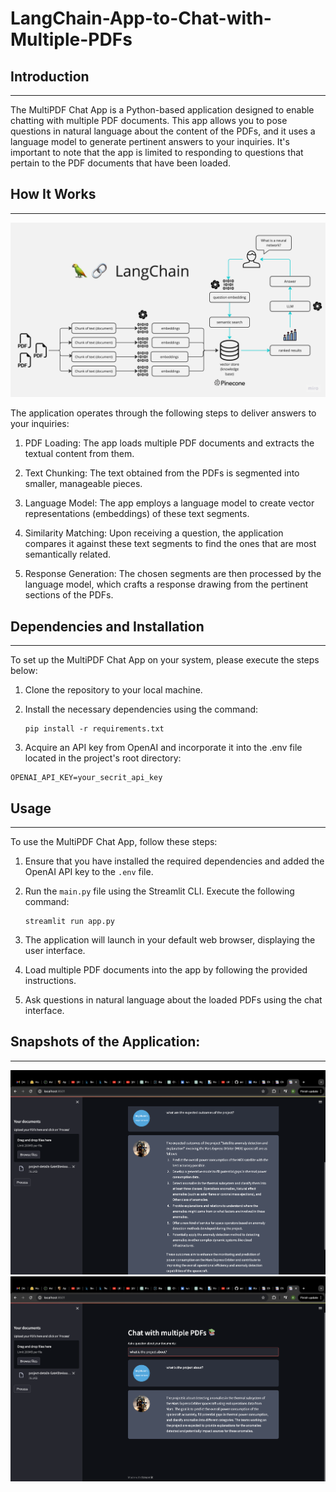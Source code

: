 # LangChain-App-to-Chat-with-Multiple-PDFs

## Introduction
------------
The MultiPDF Chat App is a Python-based application designed to enable chatting with multiple PDF documents. This app allows you to pose questions in natural language about the content of the PDFs, and it uses a language model to generate pertinent answers to your inquiries. It's important to note that the app is limited to responding to questions that pertain to the PDF documents that have been loaded.

## How It Works
------------

![MultiPDF Chat App Diagram](/PDF-LangChain.jpg)

The application operates through the following steps to deliver answers to your inquiries:

1. PDF Loading: The app loads multiple PDF documents and extracts the textual content from them.

2. Text Chunking: The text obtained from the PDFs is segmented into smaller, manageable pieces.

3. Language Model: The app employs a language model to create vector representations (embeddings) of these text segments.

4. Similarity Matching: Upon receiving a question, the application compares it against these text segments to find the ones that are most semantically related.
 
5. Response Generation: The chosen segments are then processed by the language model, which crafts a response drawing from the pertinent sections of the PDFs.

## Dependencies and Installation
----------------------------
To set up the MultiPDF Chat App on your system, please execute the steps below:

1. Clone the repository to your local machine.

2. Install the necessary dependencies using the command:
   ```
   pip install -r requirements.txt
   ```
3. Acquire an API key from OpenAI and incorporate it into the .env file located in the project's root directory:
```commandline
OPENAI_API_KEY=your_secrit_api_key
```

## Usage
-----
To use the MultiPDF Chat App, follow these steps:

1. Ensure that you have installed the required dependencies and added the OpenAI API key to the `.env` file.

2. Run the `main.py` file using the Streamlit CLI. Execute the following command:
   ```
   streamlit run app.py
   ```

3. The application will launch in your default web browser, displaying the user interface.

4. Load multiple PDF documents into the app by following the provided instructions.

5. Ask questions in natural language about the loaded PDFs using the chat interface.

## Snapshots of the Application:
-------------------------------
![Screenshot 1](/sc1.png)
![Screenshot 2](/sc2.png)

